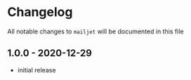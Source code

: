 # Changelog

All notable changes to `mailjet` will be documented in this file

## 1.0.0 - 2020-12-29

- initial release
